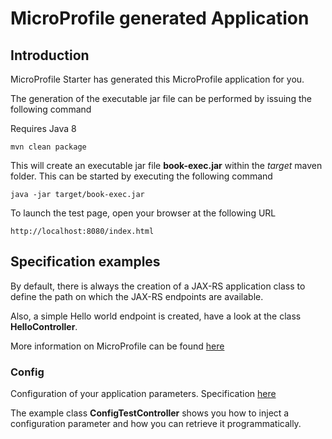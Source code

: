 # MicroProfile generated Application

## Introduction

MicroProfile Starter has generated this MicroProfile application for you.

The generation of the executable jar file can be performed by issuing the following command

Requires Java 8

    mvn clean package

This will create an executable jar file **book-exec.jar** within the _target_ maven folder. This can be started by executing the following command

    java -jar target/book-exec.jar


To launch the test page, open your browser at the following URL

    http://localhost:8080/index.html

## Specification examples

By default, there is always the creation of a JAX-RS application class to define the path on which the JAX-RS endpoints are available.

Also, a simple Hello world endpoint is created, have a look at the class **HelloController**.

More information on MicroProfile can be found [here](https://microprofile.io/)


### Config

Configuration of your application parameters. Specification [here](https://microprofile.io/project/eclipse/microprofile-config)

The example class **ConfigTestController** shows you how to inject a configuration parameter and how you can retrieve it programmatically.
